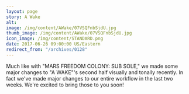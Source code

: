 ```yaml
---
layout: page
story: A Wake
alt:
image: /img/content/AWake/07VSQFnbSjdU.jpg
thumb_image: /img/content/AWake/07VSQFnbSjdU.jpg
icon_image: /img/content/STANDARD.png
date: 2017-06-26 09:00:00 US/Eastern
redirect_from: "/archives/0128"
---
```

Much like with "MARS FREEDOM COLONY: SUB SOLE," we made some major changes to "A WAKE"'s second half visually and tonally recently. In fact we've made major changes to our entire workflow in the last two weeks. We're excited to bring those to you soon!
